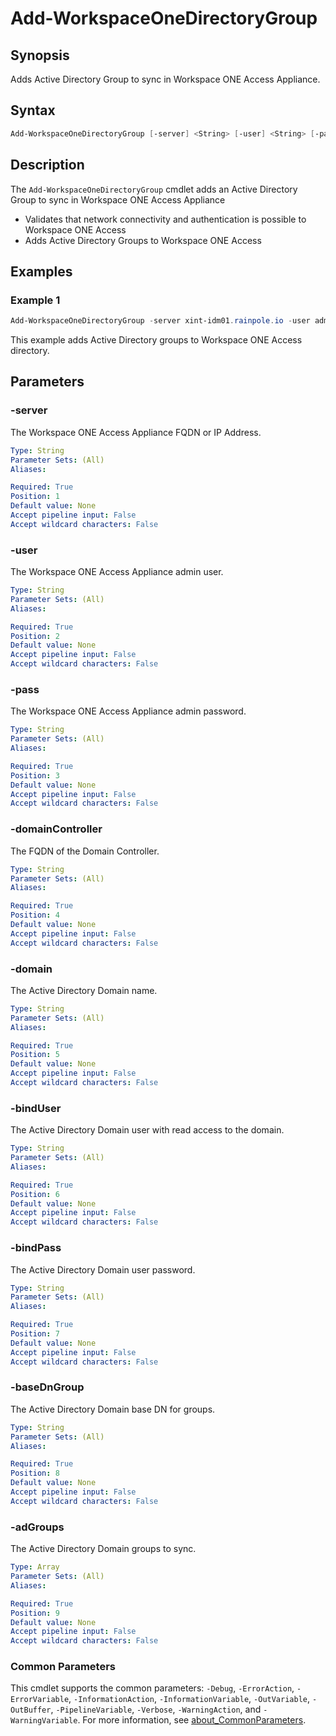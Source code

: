 # Add-WorkspaceOneDirectoryGroup

## Synopsis

Adds Active Directory Group to sync in Workspace ONE Access Appliance.

## Syntax

```powershell
Add-WorkspaceOneDirectoryGroup [-server] <String> [-user] <String> [-pass] <String> [-domainController] <String> [-domain] <String> [-bindUser] <String> [-bindPass] <String> [-baseDnGroup] <String> [-adGroups] <Array> [<CommonParameters>]
```

## Description

The `Add-WorkspaceOneDirectoryGroup` cmdlet adds an Active Directory Group to sync in Workspace ONE Access Appliance

- Validates that network connectivity and authentication is possible to Workspace ONE Access
- Adds Active Directory Groups to Workspace ONE Access

## Examples

### Example 1

```powershell
Add-WorkspaceOneDirectoryGroup -server xint-idm01.rainpole.io -user admin -pass VMw@re1! -domainController sfo-ad01.sfo.rainpole.io -domain sfo.rainpole.io -bindUser svc-idm-ad -bindPass VMw@re1! -baseDnGroup "ou=Security Groups,dc=sfo,dc=rainpole,dc=io" -adGroups "gg-ops-admins", "gg-ops-content-admins", "gg-ops-read-only"
```

This example adds Active Directory groups to Workspace ONE Access directory.

## Parameters

### -server

The Workspace ONE Access Appliance FQDN or IP Address.

```yaml
Type: String
Parameter Sets: (All)
Aliases:

Required: True
Position: 1
Default value: None
Accept pipeline input: False
Accept wildcard characters: False
```

### -user

The Workspace ONE Access Appliance admin user.

```yaml
Type: String
Parameter Sets: (All)
Aliases:

Required: True
Position: 2
Default value: None
Accept pipeline input: False
Accept wildcard characters: False
```

### -pass

The Workspace ONE Access Appliance admin password.

```yaml
Type: String
Parameter Sets: (All)
Aliases:

Required: True
Position: 3
Default value: None
Accept pipeline input: False
Accept wildcard characters: False
```

### -domainController

The FQDN of the Domain Controller.

```yaml
Type: String
Parameter Sets: (All)
Aliases:

Required: True
Position: 4
Default value: None
Accept pipeline input: False
Accept wildcard characters: False
```

### -domain

The Active Directory Domain name.

```yaml
Type: String
Parameter Sets: (All)
Aliases:

Required: True
Position: 5
Default value: None
Accept pipeline input: False
Accept wildcard characters: False
```

### -bindUser

The Active Directory Domain user with read access to the domain.

```yaml
Type: String
Parameter Sets: (All)
Aliases:

Required: True
Position: 6
Default value: None
Accept pipeline input: False
Accept wildcard characters: False
```

### -bindPass

The Active Directory Domain user password.

```yaml
Type: String
Parameter Sets: (All)
Aliases:

Required: True
Position: 7
Default value: None
Accept pipeline input: False
Accept wildcard characters: False
```

### -baseDnGroup

The Active Directory Domain base DN for groups.

```yaml
Type: String
Parameter Sets: (All)
Aliases:

Required: True
Position: 8
Default value: None
Accept pipeline input: False
Accept wildcard characters: False
```

### -adGroups

The Active Directory Domain groups to sync.

```yaml
Type: Array
Parameter Sets: (All)
Aliases:

Required: True
Position: 9
Default value: None
Accept pipeline input: False
Accept wildcard characters: False
```

### Common Parameters

This cmdlet supports the common parameters: `-Debug`, `-ErrorAction`, `-ErrorVariable`, `-InformationAction`, `-InformationVariable`, `-OutVariable`, `-OutBuffer`, `-PipelineVariable`, `-Verbose`, `-WarningAction`, and `-WarningVariable`. For more information, see [about_CommonParameters](http://go.microsoft.com/fwlink/?LinkID=113216).
